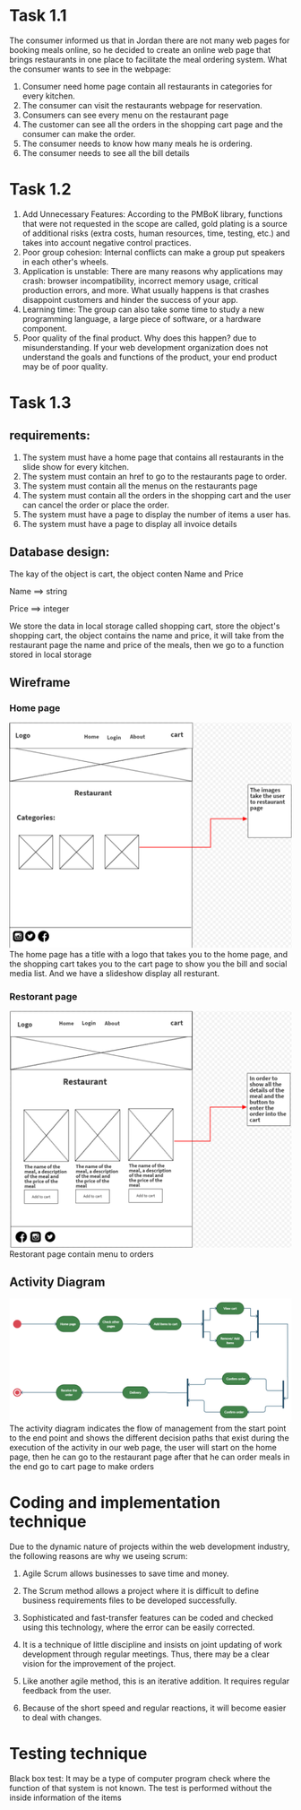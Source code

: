 # Task 1.1
The consumer informed us that in Jordan there are not many web pages for booking meals online, so he decided to create an online web page that brings restaurants in one place to facilitate the meal ordering system.
What the consumer wants to see in the webpage:
1. Consumer need home page contain all restaurants in categories 
for every kitchen.
2. The consumer can visit the restaurants webpage for reservation.
3. Consumers can see every menu on the restaurant page
4. The customer can see all the orders in the shopping cart page and the consumer can make the order.
5. The consumer needs to know how many meals he is ordering.
6. The consumer needs to see all the bill details

# Task 1.2
1. Add Unnecessary Features: According to the PMBoK library, functions that were not requested in the scope are called, gold plating is a source of additional risks (extra costs, human resources, time, testing, etc.) and takes into account negative control practices.
2. Poor group cohesion: Internal conflicts can make a group put speakers in each other's wheels.
3. Application is unstable: There are many reasons why applications may crash: browser incompatibility, incorrect memory usage, critical production errors, and more. What usually happens is that crashes disappoint customers and hinder the success of your app.
4. Learning time: The group can also take some time to study a new programming language, a large piece of software, or a hardware component.
5. Poor quality of the final product. Why does this happen? due to misunderstanding. If your web development organization does not understand the goals and functions of the product, your end product may be of poor quality.

# Task 1.3
## requirements:
1. The system must have a home page that contains all restaurants in the slide show for every kitchen.
2. The system must contain an href to go to the restaurants page to order.
3. The system must contain all the menus on the restaurants page
4. The system must contain all the orders in the shopping cart and the user can cancel the order or place the order.
5. The system must have a page to display the number of items a user has.
6. The system must have a page to display all invoice details

## Database design:
The kay of the object is cart, the
object conten Name and Price

Name ==> string

Price ==> integer 

We store the data in local storage called shopping cart, store the object's shopping cart, the object contains the name and price, it will take from the restaurant page the name and price of the meals, then we go to a function stored in local storage
## Wireframe
### Home page
![Wireframe](Wierframe-for-home-page-now.PNG)
The home page has a title with a logo that takes you to the home page, and the shopping cart takes you to the cart page to show you the bill and social media list. And we have a slideshow display all resturant.
### Restorant page
![Wireframe](Wierframe-for-restorant-page-new.PNG)
Restorant page contain menu to orders
## Activity Diagram
![Activity-Diagram](Activity-Diagram.png)
The activity diagram indicates the flow of management from the start point to the end point and shows the different decision paths that exist during the execution of the activity in our web page, the user will start on the home page, then he can go to the restaurant page after that he can order meals in the end go to cart page to make orders
# Coding and implementation technique
Due to the dynamic nature of projects within the web development industry, the following reasons are why we useing scrum:

1. Agile Scrum allows businesses to save time and money.
2. The Scrum method allows a project where it is difficult to define business requirements files to be developed successfully.
3. Sophisticated and fast-transfer features can be coded and checked using this technology, where the error can be easily corrected.

4. It is a technique of little discipline and insists on joint updating of work development through regular meetings. Thus, there may be a clear vision for the improvement of the project.
5. Like another agile method, this is an iterative addition. It requires regular feedback from the user.
6. Because of the short speed and regular reactions, it will become easier to deal with changes.
# Testing technique
Black box test: It may be a type of computer program check where the function of that system is not known. The test is performed without the inside information of the items
